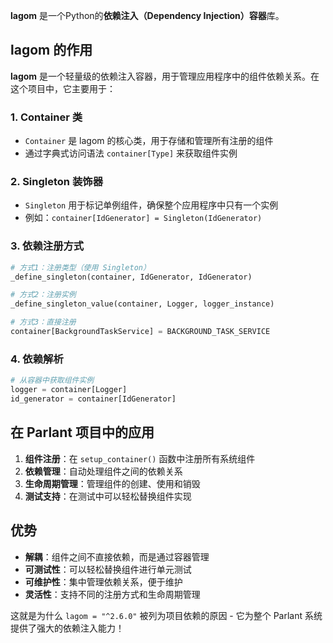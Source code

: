 **lagom** 是一个Python的**依赖注入（Dependency Injection）容器**库。

## lagom 的作用

**lagom** 是一个轻量级的依赖注入容器，用于管理应用程序中的组件依赖关系。在这个项目中，它主要用于：

### 1. **Container 类**
- `Container` 是 lagom 的核心类，用于存储和管理所有注册的组件
- 通过字典式访问语法 `container[Type]` 来获取组件实例

### 2. **Singleton 装饰器**
- `Singleton` 用于标记单例组件，确保整个应用程序中只有一个实例
- 例如：`container[IdGenerator] = Singleton(IdGenerator)`

### 3. **依赖注册方式**

```python
# 方式1：注册类型（使用 Singleton）
_define_singleton(container, IdGenerator, IdGenerator)

# 方式2：注册实例
_define_singleton_value(container, Logger, logger_instance)

# 方式3：直接注册
container[BackgroundTaskService] = BACKGROUND_TASK_SERVICE
```

### 4. **依赖解析**
```python
# 从容器中获取组件实例
logger = container[Logger]
id_generator = container[IdGenerator]
```

## 在 Parlant 项目中的应用

1. **组件注册**：在 `setup_container()` 函数中注册所有系统组件
2. **依赖管理**：自动处理组件之间的依赖关系
3. **生命周期管理**：管理组件的创建、使用和销毁
4. **测试支持**：在测试中可以轻松替换组件实现

## 优势

- **解耦**：组件之间不直接依赖，而是通过容器管理
- **可测试性**：可以轻松替换组件进行单元测试
- **可维护性**：集中管理依赖关系，便于维护
- **灵活性**：支持不同的注册方式和生命周期管理

这就是为什么 `lagom = "^2.6.0"` 被列为项目依赖的原因 - 它为整个 Parlant 系统提供了强大的依赖注入能力！






